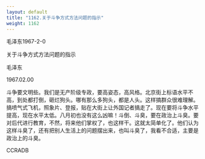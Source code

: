 ```yaml
---
layout: default
title: "1162.关于斗争方式方法问题的指示"
weight: 1162
---
```


毛泽东1967-2-0

关于斗争方式方法问题的指示

毛泽东

1967.02.00

斗争要文明些。我们是无产阶级专政，要高姿态，高风格。北京街上标语水平不高，到处都打倒，砸烂狗头。哪有那么多狗头，都是人头。这样搞群众很难理解。搞喷气式飞机，照象片、登报，贴在大街上让外国记者搞走了。现在要将斗争水平提高，现在水平太低。八月初也没有这么凶嘛！斗倒、斗臭，要在政治上斗臭。要对后代进行教育，不然，将来他们掌权了，也这样干。这就太简单化了。他们认为这样斗臭了，还有把别人生活上的问题摆出来，也叫斗臭了，我看不合适，主要是政治上的斗臭。

CCRADB

